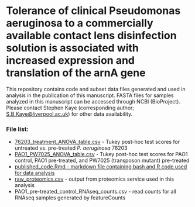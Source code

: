 # Tolerance of clinical Pseudomonas aeruginosa to a commercially available contact lens disinfection solution is associated with increased expression and translation of the arnA gene

This repository contains code and subset data files generated and used in analysis in the publication of this manuscript. FASTA files for samples analyzed in this manuscript can be accessed through NCBI (BioProject). Please contact Stephen Kaye (corresponding author; S.B.Kaye@liverpool.ac.uk) for other data availability.

### File list:
* <a href="https://github.com/yasminhilliam/PaTolerance/blob/main/76203_treatment_ANOVA_table.csv">76203_treatment_ANOVA_table.csv</a> - Tukey post-hoc test scores for untreated vs. pre-treated *P. aeruginosa* 76203
* <a href="https://github.com/yasminhilliam/PaTolerance/blob/main/PAO1_PW7025_ANOVA_table.csv">PAO1_PW7025_ANOVA_table.csv</a> - Tukey post-hoc test scores for PAO1 control, PAO1 pre-treated, and PW7025 (transposon mutant) pre-treated
* <a href="https://github.com/yasminhilliam/PaTolerance/blob/main/published_code.Rmd">published_code.Rmd - markdown file containing bash and R code used for data analysis</a>    
* <a href="https://github.com/yasminhilliam/PaTolerance/blob/main/raw_proteomics.csv">raw_proteomics.csv</a> - output from proteomics service used in this analysis
* PAO1_pre-treated_control_RNAseq_counts.csv - read counts for all RNAseq samples generated by featureCounts



